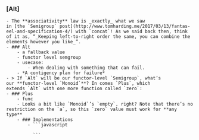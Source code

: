 ### [Alt]
	- The **associativity** law is _exactly_ what we saw in [the `Semigroup` post](http://www.tomharding.me/2017/03/13/fantas-eel-and-specification-4/) with `concat`! As we said back then, think of it as, “_Keeping left-to-right order the same, you can combine the elements however you like_”.
	- ### Alt
		- a fallback value
		- functor level semgroup
		- usecase:
			- When dealing with something that can fail.
		- *A contigency plan for failure*
	- > If `Alt` will be our functor-level `Semigroup`, what’s our **functor-level `Monoid`**? In comes `Plus`, which extends `Alt` with one more function called `zero`:
	- ### Plus
		- func
		- Looks a bit like `Monoid`’s `empty`, right? Note that there’s no restriction on the `a`, so this `zero` value must work for **any type**
		- ### Implementations
			- ```javascript
			  
			  ```